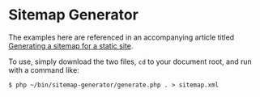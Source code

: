 # Sitemap Generator

The examples here are referenced in an accompanying article titled [Generating a sitemap for a static site](https://medium.com/@bobbyjack/generating-a-sitemap-for-a-static-site-356fa3c26074).

To use, simply download the two files, `cd` to your document root, and run with a command like:

`$ php ~/bin/sitemap-generator/generate.php . > sitemap.xml`

